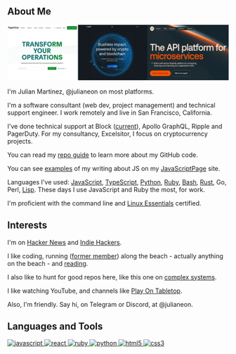 
## About Me

![worplaces: pagerduty, ripple, apollographql](workplaces.png)

I'm Julian Martinez, @julianeon on most platforms.

I'm a software consultant (web dev, project management) and technical support engineer. I work remotely and live in San Francisco, California. 

I've done technical support at Block ([current](https://www.linkedin.com/in/julianeon/)), Apollo GraphQL, Ripple and PagerDuty. For my consultancy, Excelsitor, I focus on cryptocurrency projects.

You can read my [repo guide](repo_guide.md) to learn more about my GitHub code.

You can see [examples](https://javascriptpage.com/react-svelte-pitch-deck-app-comparison) of my writing about JS on my [JavaScriptPage](https://javascriptpage.com) site. 

Languages I've used: [JavaScript](repo_guide.md), [TypeScript](https://github.com/julianeon/userform), [Python](https://github.com/julianeon/slackbot), [Ruby](https://github.com/julianeon/useful-ruby-scripts), [Bash](https://github.com/julianeon/useful-bash-scripts), [Rust](https://github.com/julianeon/moodtracker/tree/main), Go, Perl, [Lisp](https://gist.github.com/julianeon/11f71c1a860c292b1699a9f75a6c3e0e). These days I use JavaScript and Ruby the most, for work.

I'm proficient with the command line and [Linux Essentials](https://www.lpi.org/our-certifications/exam-010-objectives) certified. 

## Interests 

I'm on [Hacker News](https://news.ycombinator.com/) and [Indie Hackers](https://indiehackers.com). 

I like coding, running ([former member](https://goldengaterunningclub.org/)) along the beach - actually anything on the beach - and [reading](books.md).

I also like to hunt for good repos here, like this one on [complex systems](https://github.com/ByteByteGoHq/system-design-101).

I like watching YouTube, and channels like [Play On Tabletop](https://www.youtube.com/watch?v=Sk6xN-tmWX8&t=1s).

Also, I'm friendly. Say hi, on Telegram or Discord, at @julianeon.

<h2 align="left">Languages and Tools</h2>
<p align="left">
<a href="https://developer.mozilla.org/en-US/docs/Web/JavaScript" target="_blank"> <img src="https://img.shields.io/badge/JavaScript-323330?style=for-the-badge&logo=javascript&logoColor=F7DF1Eg" alt="javascript" </a>
<a href="https://reactjs.org/" target="_blank"> <img src="https://img.shields.io/badge/react-%2320232a.svg?style=for-the-badge&logo=react&logoColor=%2361DAFB" alt="react" </a>
<a href="https://www.ruby-lang.org/en/" target="_blank"> <img src="https://img.shields.io/badge/Ruby-CC342D?style=for-the-badge&logo=ruby&logoColor=white" alt="ruby" /> </a>
<a href="https://www.python.org/" target="_blank"> <img src="https://img.shields.io/badge/Python-3776AB?style=for-the-badge&logo=python&logoColor=white" alt="python" /> </a>
<a href="https://www.w3.org/html/" target="_blank"> <img src="https://img.shields.io/badge/HTML5-E34F26?style=for-the-badge&logo=html5&logoColor=white" alt="html5" /> </a>
<a href="https://www.w3schools.com/css/" target="_blank"> <img src="https://img.shields.io/badge/CSS3-1572B6?style=for-the-badge&logo=css3&logoColor=white" alt="css3" /> </a>
